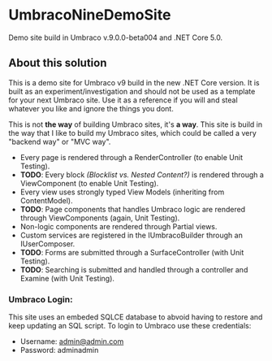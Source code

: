# UmbracoNineDemoSite
Demo site build in Umbraco v.9.0.0-beta004 and .NET Core 5.0.

## About this solution
This is a demo site for Umbraco v9 build in the new .NET Core version. 
It is built as an experiment/investigation and should not be used as a template for your next Umbraco site.
Use it as a reference if you will and steal whatever you like and ignore the things you dont.

This is not **the way** of building Umbraco sites, it's **a way**. 
This site is build in the way that I like to build my Umbraco sites, which could be called a very "backend way" or "MVC way". 
- Every page is rendered through a RenderController (to enable Unit Testing).
- **TODO**: Every block *(Blocklist vs. Nested Content?)* is rendered through a ViewComponent (to enable Unit Testing).
- Every view uses strongly typed View Models (inheriting from ContentModel).
- **TODO**: Page components that handles Umbraco logic are rendered through ViewComponents (again, Unit Testing).
- Non-logic components are rendered through Partial views.
- Custom services are registered in the IUmbracoBuilder through an IUserComposer.
- **TODO**: Forms are submitted through a SurfaceController (with Unit Testing).
- **TODO**: Searching is submitted and handled through a controller and Examine (with Unit Testing).

### Umbraco Login:
This site uses an embeded SQLCE database to abvoid having to restore and keep updating an SQL script.
To login to Umbraco use these credentials:
- Username: admin@admin.com
- Password: adminadmin